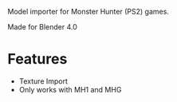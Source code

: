 Model importer for Monster Hunter (PS2) games.

Made for Blender 4.0

# Features

* Texture Import
*  Only works with MH1 and MHG